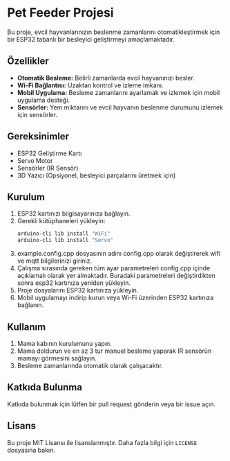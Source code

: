 # Pet Feeder Projesi

Bu proje, evcil hayvanlarınızın beslenme zamanlarını otomatikleştirmek için bir ESP32 tabanlı bir besleyici geliştirmeyi amaçlamaktadır.

## Özellikler

- **Otomatik Besleme:** Belirli zamanlarda evcil hayvanınızı besler.
- **Wi-Fi Bağlantısı:** Uzaktan kontrol ve izleme imkanı.
- **Mobil Uygulama:** Besleme zamanlarını ayarlamak ve izlemek için mobil uygulama desteği.
- **Sensörler:** Yem miktarını ve evcil hayvanın beslenme durumunu izlemek için sensörler.

## Gereksinimler

- ESP32 Geliştirme Kartı
- Servo Motor
- Sensörler (IR Sensör)
- 3D Yazıcı (Opsiyonel, besleyici parçalarını üretmek için)

## Kurulum

1. ESP32 kartınızı bilgisayarınıza bağlayın.
2. Gerekli kütüphaneleri yükleyin:
    ```bash
    arduino-cli lib install "WiFi"
    arduino-cli lib install "Servo"
    ```
3. example.config.cpp dosyasının adını config.cpp olarak değiştirerek wifi ve mqtt bilgilerinizi giriniz.
4. Çalışma sırasında gereken tüm ayar parametreleri config.cpp içinde açıklamalı olarak yer almaktadır. Buradaki parametreleri değiştirdikten sonra esp32 kartınıza yeniden yükleyin.
5. Proje dosyalarını ESP32 kartınıza yükleyin.
6. Mobil uygulamayı indirip kurun veya Wi-Fi üzerinden ESP32 kartınıza bağlanın.

## Kullanım

1. Mama kabının kurulumunu yapın.
2. Mama doldurun ve en az 3 tur manuel besleme yaparak IR sensörün mamayı görmesini sağlayın.
3. Besleme zamanlarında otomatik olarak çalışacaktır.

## Katkıda Bulunma

Katkıda bulunmak için lütfen bir pull request gönderin veya bir issue açın.

## Lisans

Bu proje MIT Lisansı ile lisanslanmıştır. Daha fazla bilgi için `LICENSE` dosyasına bakın.
